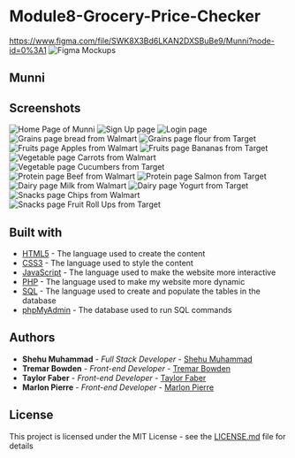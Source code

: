 # Module8-Grocery-Price-Checker
https://www.figma.com/file/SWK8X3Bd6LKAN2DXSBuBe9/Munni?node-id=0%3A1
![Figma Mockups](https://github.com/Shehu-Muhammad/Module8-Grocery-Price-Checker/blob/7f8155d11e1d5851d67ec1922df58a45bf032960/figma_mockups.png)
## Munni
## Screenshots
![Home Page of Munni](https://github.com/Shehu-Muhammad/Module8-Grocery-Price-Checker/blob/7f8155d11e1d5851d67ec1922df58a45bf032960/home%20page.png)
![Sign Up page](https://github.com/Shehu-Muhammad/Module8-Grocery-Price-Checker/blob/7f8155d11e1d5851d67ec1922df58a45bf032960/signup.png)
![Login page](https://github.com/Shehu-Muhammad/Module8-Grocery-Price-Checker/blob/7f8155d11e1d5851d67ec1922df58a45bf032960/login.png)
![Grains page bread from Walmart](https://github.com/Shehu-Muhammad/Module8-Grocery-Price-Checker/blob/7f8155d11e1d5851d67ec1922df58a45bf032960/grains_bread_walmart.png)
![Grains page flour from Target](https://github.com/Shehu-Muhammad/Module8-Grocery-Price-Checker/blob/7f8155d11e1d5851d67ec1922df58a45bf032960/grains_flour_target.png)
![Fruits page Apples from Walmart](https://github.com/Shehu-Muhammad/Module8-Grocery-Price-Checker/blob/7f8155d11e1d5851d67ec1922df58a45bf032960/fruits_apple_walmart.png)
![Fruits page Bananas from Target](https://github.com/Shehu-Muhammad/Module8-Grocery-Price-Checker/blob/7f8155d11e1d5851d67ec1922df58a45bf032960/fruits_banana_target.png)
![Vegetable page Carrots from Walmart](https://github.com/Shehu-Muhammad/Module8-Grocery-Price-Checker/blob/7f8155d11e1d5851d67ec1922df58a45bf032960/vegetables_carrots_walmart.png)
![Vegetable page Cucumbers from Target](https://github.com/Shehu-Muhammad/Module8-Grocery-Price-Checker/blob/7f8155d11e1d5851d67ec1922df58a45bf032960/vegetables_cucumbers_target.png)
![Protein page Beef from Walmart](https://github.com/Shehu-Muhammad/Module8-Grocery-Price-Checker/blob/7f8155d11e1d5851d67ec1922df58a45bf032960/protein_beef_walmart.png)
![Protein page Salmon from Target](https://github.com/Shehu-Muhammad/Module8-Grocery-Price-Checker/blob/7f8155d11e1d5851d67ec1922df58a45bf032960/protein_salmon_target.png)
![Dairy page Milk from Walmart](https://github.com/Shehu-Muhammad/Module8-Grocery-Price-Checker/blob/7f8155d11e1d5851d67ec1922df58a45bf032960/dairy_milk_walmart.png)
![Dairy page Yogurt from Target](https://github.com/Shehu-Muhammad/Module8-Grocery-Price-Checker/blob/7f8155d11e1d5851d67ec1922df58a45bf032960/dairy_yogurt_target.png)
![Snacks page Chips from Walmart](https://github.com/Shehu-Muhammad/Module8-Grocery-Price-Checker/blob/7f8155d11e1d5851d67ec1922df58a45bf032960/snack_chips_walmart.png)
![Snacks page Fruit Roll Ups from Target](https://github.com/Shehu-Muhammad/Module8-Grocery-Price-Checker/blob/7f8155d11e1d5851d67ec1922df58a45bf032960/snacks_fruit_roll_ups_target.png)
## Built with
* [HTML5](https://webplatform.github.io/docs/html/html5/) - The language used to create the content
* [CSS3](https://devdocs.io/css/) - The language used to style the content
* [JavaScript](https://devdocs.io/javascript/) - The language used to make the website more interactive
* [PHP](https://www.php.net/manual/en/) - The language used to make my website more dynamic
* [SQL](https://www.w3schools.com/sql/) - The language used to create and populate the tables in the database
* [phpMyAdmin](https://docs.phpmyadmin.net/en/latest/) - The database used to run SQL commands
## Authors
* **Shehu Muhammad** - *Full Stack Developer* - [Shehu Muhammad](https://github.com/Shehu-Muhammad/)
* **Tremar Bowden** - *Front-end Developer* - [Tremar Bowden](https://github.com/TBowden23)
* **Taylor Faber** - *Front-end Developer* - [Taylor Faber](https://github.com/trfaber)
* **Marlon Pierre** - *Front-end Developer* - [Marlon Pierre](https://github.com/mpierre24)
## License
This project is licensed under the MIT License - see the [LICENSE.md](LICENSE.md) file for details
